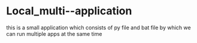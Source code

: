 # Local_multi--application
this is a small application which consists of py file and bat file by which we can run multiple apps at the same time
